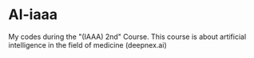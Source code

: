 # AI-iaaa
My codes during the "(IAAA) 2nd" Course. This course is about artificial intelligence in the field of medicine (deepnex.ai)
